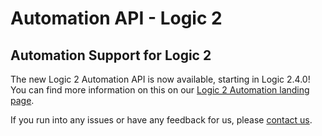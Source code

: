 # Automation API - Logic 2

## Automation Support for Logic 2

The new Logic 2 Automation API is now available, starting in Logic 2.4.0! You can find more information on this on our [Logic 2 Automation landing page](https://www.saleae.com/automation/).

If you run into any issues or have any feedback for us, please [contact us](https://contact.saleae.com/hc/en-us/requests/new).
